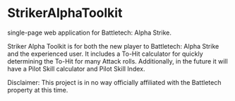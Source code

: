 # StrikerAlphaToolkit
single-page web application for Battletech: Alpha Strike.

Striker Alpha Toolkit is for both the new player to Battletech: Alpha Strike and the experienced user. It includes a To-Hit calculator for quickly determining the To-Hit for many Attack rolls. Additionally, in the future it will have a Pilot Skill calculator and Pilot Skill Index.

Disclaimer: This project is in no way officially affiliated with the Battletech property at this time.
